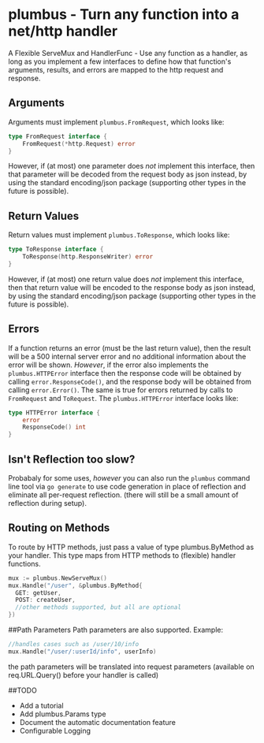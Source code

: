 # plumbus - Turn any function into a net/http handler

A Flexible ServeMux and HandlerFunc - Use any function as a
handler, as long as you implement a few interfaces to define
how that function's arguments, results, and errors are mapped to
the http request and response.

## Arguments
Arguments must implement `plumbus.FromRequest`, which looks
like:

```go
type FromRequest interface {
	FromRequest(*http.Request) error
}
```

However, if (at most) one parameter does *not* implement this
interface, then that parameter will be decoded from the
request body as json instead, by using the standard
encoding/json package (supporting other types in the future
is possible).

## Return Values
Return values must implement `plumbus.ToResponse`, which looks
like:

```go
type ToResponse interface {
	ToResponse(http.ResponseWriter) error
}
```

However, if (at most) one return value does *not* implement this
interface, then that return value will be encoded to the
response body as json instead, by using the standard
encoding/json package (supporting other types in the future
is possible).

## Errors
If a function returns an error (must be the last return
value), then the result will be a 500 internal server error
and no additional information about the error will be shown.
*However*, if the error also implements the
`plumbus.HTTPError` interface then the response code will be
obtained by calling `error.ResponseCode()`, and the response
body will be obtained from calling `error.Error()`. The same
is true for errors returned by calls to `FromRequest` and
`ToRequest`. The `plumbus.HTTPError` interface looks like:

```go
type HTTPError interface {
	error
	ResponseCode() int
}
```

## Isn't Reflection too slow?
Probabaly for some uses, *however* you can also run the
`plumbus` command line tool via `go generate` to use code
generation in place of reflection and  eliminate all
per-request reflection. (there will still be a small amount
of reflection during setup).

## Routing on Methods
To route by HTTP methods, just pass a value of type
plumbus.ByMethod as your handler. This type maps from HTTP
methods to (flexible) handler functions.
```go
mux := plumbus.NewServeMux()
mux.Handle("/user", &plumbus.ByMethod{
  GET: getUser,
  POST: createUser,
  //other methods supported, but all are optional
})
```

##Path Parameters
Path parameters are also supported. Example:
```go
//handles cases such as /user/10/info
mux.Handle("/user/:userId/info", userInfo)
```
the path parameters will be translated into request
parameters (available on req.URL.Query() before your
handler is called)

##TODO
- Add a tutorial
- Add plumbus.Params type
- Document the automatic documentation feature
- Configurable Logging
